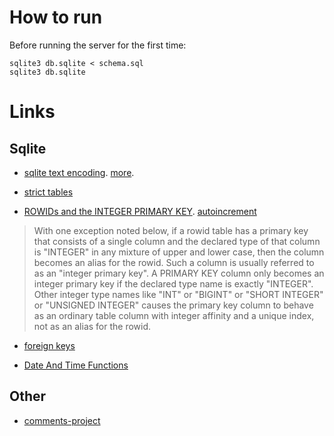 # How to run

Before running the server for the first time:

    sqlite3 db.sqlite < schema.sql
    sqlite3 db.sqlite 

# Links

## Sqlite

- [sqlite text encoding](https://sqlite.org/forum/forumpost/19a55c4b13d0725d). [more](https://sqlite.org/forum/info/81664396e46b915c).

- [strict tables](https://www.sqlite.org/stricttables.html)

- [ROWIDs and the INTEGER PRIMARY KEY](https://www.sqlite.org/lang_createtable.html#rowid). [autoincrement](https://www.sqlite.org/autoinc.html)

> With one exception noted below, if a rowid table has a primary key that consists of a single column and the declared type of that column is "INTEGER" in any mixture of upper and lower case, then the column becomes an alias for the rowid. Such a column is usually referred to as an "integer primary key". A PRIMARY KEY column only becomes an integer primary key if the declared type name is exactly "INTEGER". Other integer type names like "INT" or "BIGINT" or "SHORT INTEGER" or "UNSIGNED INTEGER" causes the primary key column to behave as an ordinary table column with integer affinity and a unique index, not as an alias for the rowid.

- [foreign keys](https://www.sqlite.org/foreignkeys.html)

- [Date And Time Functions](https://www.sqlite.org/lang_datefunc.html)

## Other

- [comments-project](https://github.com/danidiaz/comments-project)

